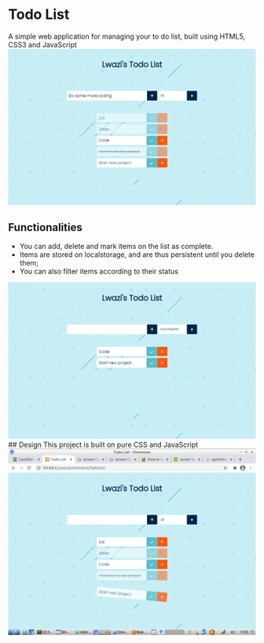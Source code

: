 # Todo List
A simple web application for managing your to do list, built using HTML5, CSS3 and JavaScript
<img src="https://github.com/PhethulwaziD/todolist/blob/main/resources/todolistone.png"/>

## Functionalities
* You can add, delete and mark items on the list as complete.
* Items are stored on localstorage, and are thus persistent until you delete them;
* You can also filter items according to their status
<img src="https://github.com/PhethulwaziD/todolist/blob/main/resources/todolisttwo.png"/>
## Design
This project is built on pure CSS and JavaScript
<img src="https://github.com/PhethulwaziD/todolist/blob/main/resources/todo.png"/>

